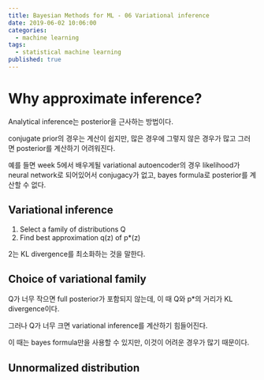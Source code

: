 ```yaml
---
title: Bayesian Methods for ML - 06 Variational inference
date: 2019-06-02 10:06:00
categories:
  - machine learning
tags:
  - statistical machine learning
published: true
---
```


# Why approximate inference?

Analytical inference는 posterior을 근사하는 방법이다.

conjugate prior의 경우는 계산이 쉽지만, 많은 경우에 그렇지 않은 경우가 많고 그러면 posterior를 계산하기 어려워진다.

예를 들면 week 5에서 배우게될 variational autoencoder의 경우 likelihood가 neural network로 되어있어서 conjugacy가 없고, bayes formula로 posterior를 계산할 수 없다.

## Variational inference

1. Select a family of distributions Q
2. Find best approximation q(z) of p*(z)

2는 KL divergence를 최소화하는 것을 말한다.

## Choice of variational family

Q가 너무 작으면 full posterior가 포함되지 않는데, 이 때 Q와 p*의 거리가 KL divergence이다. 

그러나 Q가 너무 크면 variational inference를 계산하기 힘들어진다.

이 때는 bayes formula만을 사용할 수 있지만, 이것이 어려운 경우가 많기 때문이다.

## Unnormalized distribution



